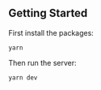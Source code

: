 ## Getting Started

First install the packages:
```
yarn
```

Then run the server:

```
yarn dev
```